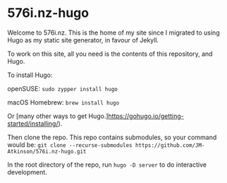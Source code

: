 # 576i.nz-hugo

Welcome to 576i.nz. This is the home of my site since I migrated to using Hugo as my static site generator, in favour of Jekyll.

To work on this site, all you need is the contents of this repository, and Hugo.

To install Hugo:

openSUSE:
`sudo zypper install hugo`

macOS Homebrew:
`brew install hugo`

Or [many other ways to get Hugo.]https://gohugo.io/getting-started/installing/).

Then clone the repo. This repo contains submodules, so your command would be:
`git clone --recurse-submodules https://github.com/JM-Atkinson/576i.nz-hugo.git`

In the root directory of the repo, run `hugo -D server` to do interactive development.